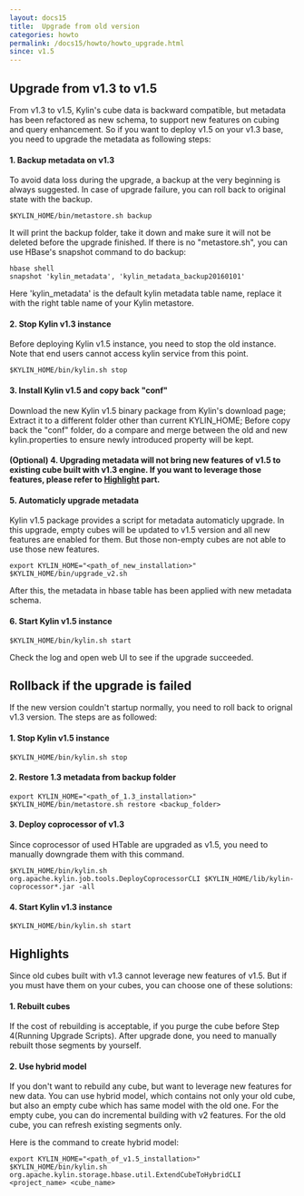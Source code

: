 ```yaml
---
layout: docs15
title:  Upgrade from old version
categories: howto
permalink: /docs15/howto/howto_upgrade.html
since: v1.5
---
```


## Upgrade from v1.3 to v1.5

From v1.3 to v1.5, Kylin's cube data is backward compatible, but metadata has been refactored as new schema, to support new features on cubing and query enhancement. So if you want to deploy v1.5 on your v1.3 base, you need to upgrade the metadata as following steps:

#### 1. Backup metadata on v1.3
To avoid data loss during the upgrade, a backup at the very beginning is always suggested. In case of upgrade failure, you can roll back to original state with the backup.

```
$KYLIN_HOME/bin/metastore.sh backup
``` 
It will print the backup folder, take it down and make sure it will not be deleted before the upgrade finished. If there is no "metastore.sh", you can use HBase's snapshot command to do backup:

```
hbase shell
snapshot 'kylin_metadata', 'kylin_metadata_backup20160101'
```
Here 'kylin_metadata' is the default kylin metadata table name, replace it with the right table name of your Kylin metastore.

#### 2. Stop Kylin v1.3 instance
Before deploying Kylin v1.5 instance, you need to stop the old instance. Note that end users cannot access kylin service from this point.

```
$KYLIN_HOME/bin/kylin.sh stop
```
#### 3. Install Kylin v1.5 and copy back "conf"
Download the new Kylin v1.5 binary package from Kylin's download page; Extract it to a different folder other than current KYLIN_HOME; Before copy back the "conf" folder, do a compare and merge between the old and new kylin.properties to ensure newly introduced property will be kept.

#### (Optional) 4. Upgrading metadata will not bring new features of v1.5 to existing cube built with v1.3 engine. If you want to leverage those features, please refer to [Highlight]() part.

#### 5. Automaticly upgrade metadata
Kylin v1.5 package provides a script for metadata automaticly upgrade. In this upgrade, empty cubes will be updated to v1.5 version and all new features are enabled for them. But those non-empty cubes are not able to use those new features.

```
export KYLIN_HOME="<path_of_new_installation>"
$KYLIN_HOME/bin/upgrade_v2.sh
```
After this, the metadata in hbase table has been applied with new metadata schema.

#### 6. Start Kylin v1.5 instance
```
$KYLIN_HOME/bin/kylin.sh start
```
Check the log and open web UI to see if the upgrade succeeded.

## Rollback if the upgrade is failed
If the new version couldn't startup normally, you need to roll back to orignal v1.3 version. The steps are as followed:

#### 1. Stop Kylin v1.5 instance

```
$KYLIN_HOME/bin/kylin.sh stop
```
#### 2. Restore 1.3 metadata from backup folder

```
export KYLIN_HOME="<path_of_1.3_installation>"
$KYLIN_HOME/bin/metastore.sh restore <backup_folder>
``` 
#### 3. Deploy coprocessor of v1.3
Since coprocessor of used HTable are upgraded as v1.5, you need to manually downgrade them with this command.

```
$KYLIN_HOME/bin/kylin.sh org.apache.kylin.job.tools.DeployCoprocessorCLI $KYLIN_HOME/lib/kylin-coprocessor*.jar -all
```

#### 4. Start Kylin v1.3 instance
 
```
$KYLIN_HOME/bin/kylin.sh start
```

## Highlights
Since old cubes built with v1.3 cannot leverage new features of v1.5. But if you must have them on your cubes, you can choose one of these solutions:
#### 1. Rebuilt cubes
If the cost of rebuilding is acceptable, if you purge the cube before Step 4(Running Upgrade Scripts). After upgrade done, you need to manually rebuilt those segments by yourself.
#### 2. Use hybrid model
If you don't want to rebuild any cube, but want to leverage new features for  new data. You can use hybrid model, which contains not only your old cube, but also an empty cube which has same model with the old one. For the empty cube, you can do incremental building with v2 features. For the old cube, you can refresh existing segments only.

Here is the command to create hybrid model:

```
export KYLIN_HOME="<path_of_v1.5_installation>"
$KYLIN_HOME/bin/kylin.sh org.apache.kylin.storage.hbase.util.ExtendCubeToHybridCLI <project_name> <cube_name>
```